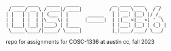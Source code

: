       _____ ____   _____  _____            __ ____ ____    __  
     / ____/ __ \ / ____|/ ____|          /_ |___ \___ \  / /  
    | |   | |  | | (___ | |       ______   | | __) |__) |/ /_  
    | |   | |  | |\___ \| |      |______|  | ||__ <|__ <| '_ \ 
    | |___| |__| |____) | |____            | |___) |__) | (_) |
     \_____\____/|_____/ \_____|           |_|____/____/ \___/ 
                                                                
                                                                
                                                   
                                                   
                                                                                                             
                                                     

repo for assignments for COSC-1336 at austin cc, fall 2023